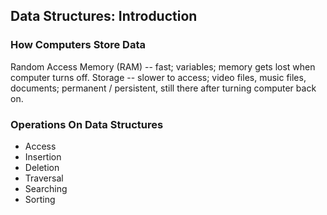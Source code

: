 ## Data Structures: Introduction

### How Computers Store Data

Random Access Memory (RAM) -- fast; variables; memory gets lost when computer turns off.
Storage -- slower to access; video files, music files, documents; permanent / persistent, still there after turning computer back on.

### Operations On Data Structures

- Access
- Insertion
- Deletion
- Traversal
- Searching
- Sorting
